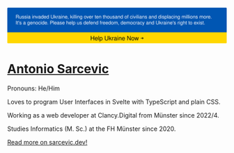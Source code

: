 [![Stand With Ukraine](https://raw.githubusercontent.com/vshymanskyy/StandWithUkraine/main/banner2-direct.svg)](https://stand-with-ukraine.pp.ua)


# [Antonio Sarcevic](https://www.sarcevic.dev/)

Pronouns: He/Him

Loves to program User Interfaces in Svelte with TypeScript and plain CSS.

Working as a web developer at Clancy.Digital from Münster since 2022/4.

Studies Informatics (M. Sc.) at the FH Münster since 2020.

[Read more on sarcevic.dev!](https://www.sarcevic.dev/)
